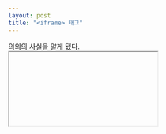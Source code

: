 ```yaml
---
layout: post
title: "<iframe> 태그"
---
```


의외의 사실을 알게 됐다.
<br /> <iframe> 태그가 25번째로 자주 사용되는 태그라는 사실이다.
<br /> <button>, <strong>, <i> 가 그 뒤를 잇는다.
<br/>
<br/> iframe 은 inline frame의 약자로,
<br/> 현재 문서 안에 또 다른 HTML 문서를 삽입하는 태그다.
<br/>
<br/> <button>, <strong> 은 쓴 적 있지만,
<br /> <iframe> 태그는 사용해본 적이 없어서 나한테 의외의 사실로 다가왔다.
<br /> 
<br />
